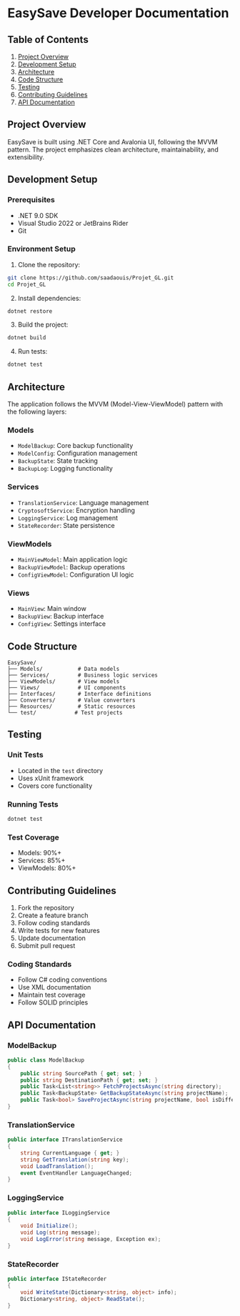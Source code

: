 # EasySave Developer Documentation

## Table of Contents
1. [Project Overview](#project-overview)
2. [Development Setup](#development-setup)
3. [Architecture](#architecture)
4. [Code Structure](#code-structure)
5. [Testing](#testing)
6. [Contributing Guidelines](#contributing-guidelines)
7. [API Documentation](#api-documentation)

## Project Overview
EasySave is built using .NET Core and Avalonia UI, following the MVVM pattern. The project emphasizes clean architecture, maintainability, and extensibility.

## Development Setup
### Prerequisites
- .NET 9.0 SDK
- Visual Studio 2022 or JetBrains Rider
- Git

### Environment Setup
1. Clone the repository:
```bash
git clone https://github.com/saadaouis/Projet_GL.git
cd Projet_GL
```

2. Install dependencies:
```bash
dotnet restore
```

3. Build the project:
```bash
dotnet build
```

4. Run tests:
```bash
dotnet test
```

## Architecture
The application follows the MVVM (Model-View-ViewModel) pattern with the following layers:

### Models
- `ModelBackup`: Core backup functionality
- `ModelConfig`: Configuration management
- `BackupState`: State tracking
- `BackupLog`: Logging functionality

### Services
- `TranslationService`: Language management
- `CryptosoftService`: Encryption handling
- `LoggingService`: Log management
- `StateRecorder`: State persistence

### ViewModels
- `MainViewModel`: Main application logic
- `BackupViewModel`: Backup operations
- `ConfigViewModel`: Configuration UI logic

### Views
- `MainView`: Main window
- `BackupView`: Backup interface
- `ConfigView`: Settings interface

## Code Structure
```
EasySave/
├── Models/           # Data models
├── Services/         # Business logic services
├── ViewModels/       # View models
├── Views/            # UI components
├── Interfaces/       # Interface definitions
├── Converters/       # Value converters
├── Resources/        # Static resources
└── test/            # Test projects
```

## Testing
### Unit Tests
- Located in the `test` directory
- Uses xUnit framework
- Covers core functionality

### Running Tests
```bash
dotnet test
```

### Test Coverage
- Models: 90%+
- Services: 85%+
- ViewModels: 80%+

## Contributing Guidelines
1. Fork the repository
2. Create a feature branch
3. Follow coding standards
4. Write tests for new features
5. Update documentation
6. Submit pull request

### Coding Standards
- Follow C# coding conventions
- Use XML documentation
- Maintain test coverage
- Follow SOLID principles

## API Documentation

### ModelBackup
```csharp
public class ModelBackup
{
    public string SourcePath { get; set; }
    public string DestinationPath { get; set; }
    public Task<List<string>> FetchProjectsAsync(string directory);
    public Task<BackupState> GetBackupStateAsync(string projectName);
    public Task<bool> SaveProjectAsync(string projectName, bool isDifferential, IProgress progressReporter);
}
```

### TranslationService
```csharp
public interface ITranslationService
{
    string CurrentLanguage { get; }
    string GetTranslation(string key);
    void LoadTranslation();
    event EventHandler LanguageChanged;
}
```

### LoggingService
```csharp
public interface ILoggingService
{
    void Initialize();
    void Log(string message);
    void LogError(string message, Exception ex);
}
```

### StateRecorder
```csharp
public interface IStateRecorder
{
    void WriteState(Dictionary<string, object> info);
    Dictionary<string, object> ReadState();
}
```
